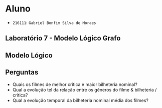 
# Aluno
* `216111`: `Gabriel Bonfim Silva de Moraes`

## Laboratório 7 - Modelo Lógico Grafo

## Modelo Lógico


## Perguntas

- Quais os filmes de melhor crítica e maior bilheteria nominal?
- Qual a evolução tel da relação entre os gêneros do filme & bilheteria / crítica?
- Qual a evolução temporal da bilheteria nominal média dos filmes?

